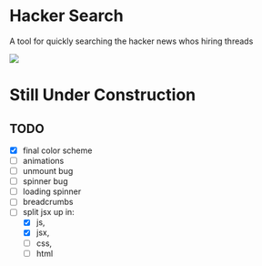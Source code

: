 # Hacker Search
A tool for quickly searching the hacker news whos hiring threads

![](http://i.imgur.com/UYXO9lz.png)
# Still Under Construction

## TODO
- [x] final color scheme
- [ ] animations
- [ ] unmount bug
- [ ] spinner bug
- [ ] loading spinner
- [ ] breadcrumbs
- [ ] split jsx up in:
  - [x] js,
  - [x] jsx,
  - [ ] css,
  - [ ] html
